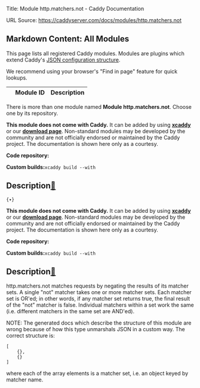 Title: Module http.matchers.not - Caddy Documentation

URL Source: https://caddyserver.com/docs/modules/http.matchers.not

Markdown Content:
All Modules
-----------

This page lists all registered Caddy modules. Modules are plugins which extend Caddy's [JSON configuration structure](https://caddyserver.com/docs/json/).

We recommend using your browser's "Find in page" feature for quick lookups.

|  | Module ID | Description |
| --- | --- | --- |

There is more than one module named **Module http.matchers.not**. Choose one by its repository.

**This module does not come with Caddy.** It can be added by using **[xcaddy](https://caddyserver.com/docs/build#xcaddy)** or our **[download page](https://caddyserver.com/download)**. Non-standard modules may be developed by the community and are not officially endorsed or maintained by the Caddy project. The documentation is shown here only as a courtesy.

**Code repository:**

**Custom builds:**`xcaddy build --with`

Description[🔗](https://caddyserver.com/docs/modules/http.matchers.not#docs "Direct link")
------------------------------------------------------------------------------------------

`{▾}`

**This module does not come with Caddy.** It can be added by using **[xcaddy](https://caddyserver.com/docs/build#xcaddy)** or our **[download page](https://caddyserver.com/download)**. Non-standard modules may be developed by the community and are not officially endorsed or maintained by the Caddy project. The documentation is shown here only as a courtesy.

**Code repository:**

**Custom builds:**`xcaddy build --with`

Description[🔗](https://caddyserver.com/docs/modules/http.matchers.not#docs "Direct link")
------------------------------------------------------------------------------------------

http.matchers.not matches requests by negating the results of its matcher sets. A single "not" matcher takes one or more matcher sets. Each matcher set is OR'ed; in other words, if any matcher set returns true, the final result of the "not" matcher is false. Individual matchers within a set work the same (i.e. different matchers in the same set are AND'ed).

NOTE: The generated docs which describe the structure of this module are wrong because of how this type unmarshals JSON in a custom way. The correct structure is:

```
[
    {},
    {}
]
```

where each of the array elements is a matcher set, i.e. an object keyed by matcher name.
